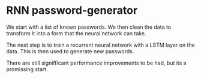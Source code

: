 # RNN password-generator

We start with a list of known passwords. We then clean the data to transform it into a form that the neural network can take.

The next step is to train a recurrent neural network with a LSTM layer on the data. This is then used to generate new passwords. 

There are still signifficant performance improvements to be had, but its a promissing start.
